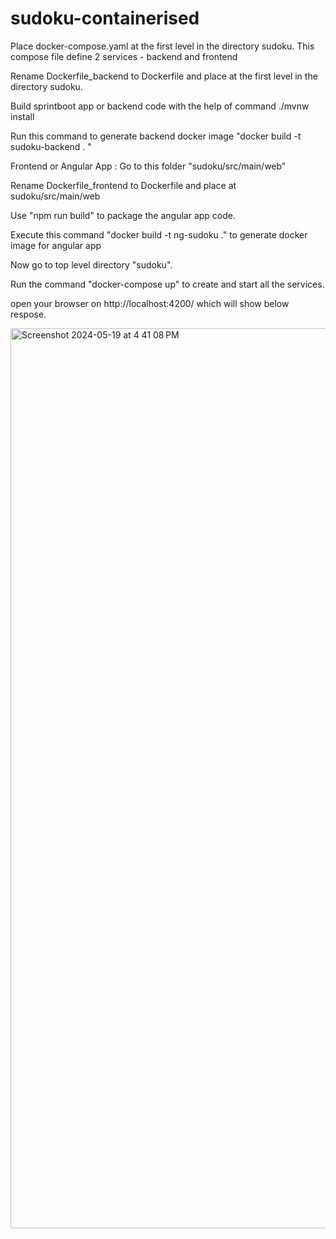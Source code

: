 # sudoku-containerised
Place docker-compose.yaml at the first level in the directory sudoku. This compose file define 2 services - backend and frontend

Rename Dockerfile_backend to Dockerfile and place at the first level in the directory sudoku.

Build sprintboot app or backend code with the help of command ./mvnw install

Run this command to generate backend docker image "docker build -t sudoku-backend . "

Frontend or Angular App : Go to this folder "sudoku/src/main/web"

Rename Dockerfile_frontend to Dockerfile and place at sudoku/src/main/web

Use "npm run build" to package the angular app code.

Execute this command "docker build -t ng-sudoku ." to generate docker image for angular app

Now go to top level directory "sudoku". 

Run the command "docker-compose up" to create and start all the services.

open your browser on http://localhost:4200/ which will show below respose.

<img width="1440" alt="Screenshot 2024-05-19 at 4 41 08 PM" src="https://github.com/nileshsanap123/sudoku-containerised/assets/157675983/608f4d4b-8b9e-4ddc-952c-682e7013ac7e">
